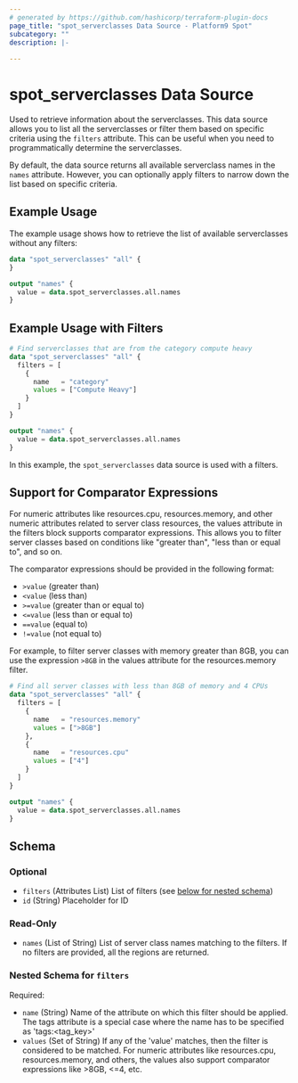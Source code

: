 ```yaml
---
# generated by https://github.com/hashicorp/terraform-plugin-docs
page_title: "spot_serverclasses Data Source - Platform9 Spot"
subcategory: ""
description: |-
  
---
```


# spot_serverclasses Data Source

Used to retrieve information about the serverclasses. This data source allows you to list all the serverclasses or filter them based on specific criteria using the `filters` attribute. This can be useful when you need to programmatically determine the serverclasses.

By default, the data source returns all available serverclass names in the `names` attribute. However, you can optionally apply filters to narrow down the list based on specific criteria.

## Example Usage

The example usage shows how to retrieve the list of available serverclasses without any filters:
```terraform
data "spot_serverclasses" "all" {
}

output "names" {
  value = data.spot_serverclasses.all.names
}
```

## Example Usage with Filters

```terraform
# Find serverclasses that are from the category compute heavy
data "spot_serverclasses" "all" {
  filters = [
    {
      name   = "category"
      values = ["Compute Heavy"]
    }
  ]
}

output "names" {
  value = data.spot_serverclasses.all.names
}
```

In this example, the `spot_serverclasses` data source is used with a filters.

## Support for Comparator Expressions

For numeric attributes like resources.cpu, resources.memory, and other numeric attributes related to server class resources, the values attribute in the filters block supports comparator expressions. This allows you to filter server classes based on conditions like "greater than", "less than or equal to", and so on.

The comparator expressions should be provided in the following format:

- `>value` (greater than)
- `<value` (less than)
- `>=value` (greater than or equal to)
- `<=value` (less than or equal to)
- `==value` (equal to)
- `!=value` (not equal to)

For example, to filter server classes with memory greater than 8GB, you can use the expression `>8GB` in the values attribute for the resources.memory filter.
```terraform
# Find all server classes with less than 8GB of memory and 4 CPUs
data "spot_serverclasses" "all" {
  filters = [
    {
      name   = "resources.memory"
      values = [">8GB"]
    },
    {
      name   = "resources.cpu"
      values = ["4"]
    }
  ]
}

output "names" {
  value = data.spot_serverclasses.all.names
}
```

<!-- schema generated by tfplugindocs -->
## Schema

### Optional

- `filters` (Attributes List) List of filters (see [below for nested schema](#nestedatt--filters))
- `id` (String) Placeholder for ID

### Read-Only

- `names` (List of String) List of server class names matching to the filters. If no filters are provided, all the regions are returned.

<a id="nestedatt--filters"></a>
### Nested Schema for `filters`

Required:

- `name` (String) Name of the attribute on which this filter should be applied. The tags attribute is a special case where the name has to be specified as 'tags:<tag_key>'
- `values` (Set of String) If any of the 'value' matches, then the filter is considered to be matched. For numeric attributes like resources.cpu, resources.memory, and others, the values also support comparator expressions like >8GB, <=4, etc.
